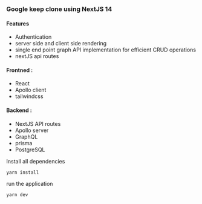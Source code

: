 ### Google keep clone using NextJS 14

#### Features
- Authentication
- server side and client side rendering
- single end point graph API implementation for efficient CRUD operations
- nextJS api routes

#### Frontned :
- React
- Apollo client
- tailwindcss

#### Backend :
- NextJS API routes
- Apollo server
- GraphQL
- prisma
- PostgreSQL

Install all dependencies
```bash
yarn install
```

run the application
```bash
yarn dev
```